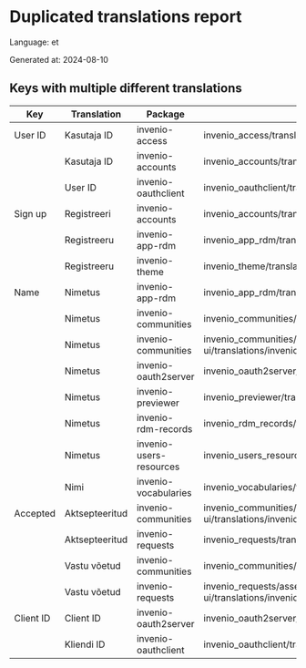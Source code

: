 # Duplicated translations report

Language: et

Generated at: 2024-08-10


## Keys with multiple different translations


| Key | Translation | Package | File |
| --- | --- | --- | --- |
| User ID| Kasutaja ID | invenio-access | invenio_access/translations/et/LC_MESSAGES/messages.po |
|| Kasutaja ID | invenio-accounts | invenio_accounts/translations/et/LC_MESSAGES/messages.po |
|| User ID | invenio-oauthclient | invenio_oauthclient/translations/et/LC_MESSAGES/messages.po |
| Sign up| Registreeri | invenio-accounts | invenio_accounts/translations/et/LC_MESSAGES/messages.po |
|| Registreeru | invenio-app-rdm | invenio_app_rdm/translations/et/LC_MESSAGES/messages.po |
|| Registreeru | invenio-theme | invenio_theme/translations/et/LC_MESSAGES/messages.po |
| Name| Nimetus | invenio-app-rdm | invenio_app_rdm/translations/et/LC_MESSAGES/messages.po |
|| Nimetus | invenio-communities | invenio_communities/translations/et/LC_MESSAGES/messages.po |
|| Nimetus | invenio-communities | invenio_communities/assets/semantic-ui/translations/invenio_communities/messages/et/messages.po |
|| Nimetus | invenio-oauth2server | invenio_oauth2server/translations/et/LC_MESSAGES/messages.po |
|| Nimetus | invenio-previewer | invenio_previewer/translations/et/LC_MESSAGES/messages.po |
|| Nimetus | invenio-rdm-records | invenio_rdm_records/translations/et/LC_MESSAGES/messages.po |
|| Nimetus | invenio-users-resources | invenio_users_resources/translations/et/LC_MESSAGES/messages.po |
|| Nimi | invenio-vocabularies | invenio_vocabularies/translations/et/LC_MESSAGES/messages.po |
| Accepted| Aktsepteeritud | invenio-communities | invenio_communities/assets/semantic-ui/translations/invenio_communities/messages/et/messages.po |
|| Aktsepteeritud | invenio-requests | invenio_requests/translations/et/LC_MESSAGES/messages.po |
|| Vastu võetud | invenio-communities | invenio_communities/translations/et/LC_MESSAGES/messages.po |
|| Vastu võetud | invenio-requests | invenio_requests/assets/semantic-ui/translations/invenio_requests/messages/et/messages.po |
| Client ID| Client ID | invenio-oauth2server | invenio_oauth2server/translations/et/LC_MESSAGES/messages.po |
|| Kliendi ID | invenio-oauthclient | invenio_oauthclient/translations/et/LC_MESSAGES/messages.po |
